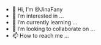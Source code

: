 - 👋 Hi, I’m @JinaFany
- 👀 I’m interested in ...
- 🌱 I’m currently learning ...
- 💞️ I’m looking to collaborate on ...
- 📫 How to reach me ...

<!---
JinaFany/JinaFany is a ✨ special ✨ repository because its `README.md` (this file) appears on your GitHub profile.
You can click the Previ88ew link to take a look at your changes.
--->
